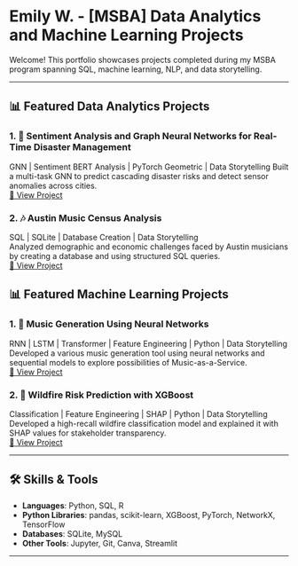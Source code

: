 # Emily W. - [MSBA] Data Analytics and Machine Learning Projects

Welcome! This portfolio showcases projects completed during my MSBA program spanning SQL, machine learning, NLP, and data storytelling.

---

## 📊 Featured Data Analytics Projects

### 1. 🧠 **Sentiment Analysis and Graph Neural Networks for Real-Time Disaster Management**  
GNN | Sentiment BERT Analysis | PyTorch Geometric | Data Storytelling
Built a multi-task GNN to predict cascading disaster risks and detect sensor anomalies across cities.  
[🔗 View Project](https://github.com/yourusername/gnn-disaster-risk)

### 2. 🎶 **Austin Music Census Analysis**  
SQL | SQLite | Database Creation | Data Storytelling  
Analyzed demographic and economic challenges faced by Austin musicians by creating a database and using structured SQL queries.  
[🔗 View Project](https://github.com/emily-xt-wong/music-census-SQL-msba)


## 📊 Featured Machine Learning Projects

### 1. 🎹 **Music Generation Using Neural Networks**  
RNN | LSTM | Transformer | Feature Engineering | Python | Data Storytelling 
Developed a various music generation tool using neural networks and sequential models to explore possibilities of Music-as-a-Service.  
[🔗 View Project](https://github.com/emily-xt-wong/sympony-by-sequence)

### 2. 🌲 **Wildfire Risk Prediction with XGBoost**  
Classification | Feature Engineering | SHAP | Python | Data Storytelling 
Developed a high-recall wildfire classification model and explained it with SHAP values for stakeholder transparency.  
[🔗 View Project](https://github.com/emily-xt-wong/california-wildfire-prediction)

---

## 🛠️ Skills & Tools

- **Languages**: Python, SQL, R  
- **Python Libraries**: pandas, scikit-learn, XGBoost, PyTorch, NetworkX, TensorFlow  
- **Databases**: SQLite, MySQL  
- **Other Tools**: Jupyter, Git, Canva, Streamlit

---


